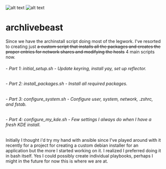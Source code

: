 ![alt text](https://img.shields.io/badge/Arch_Linux-1793D1?style=for-the-badge&logo=arch-linux&logoColor=black)
![alt text](https://img.shields.io/badge/Shell_Script-121011?style=for-the-badge&logo=gnu-bash&logoColor=black) 

# archlivebeast
Since we have the archinstall script doing most of the legwork. I've resorted to creating just ~~a custom script that installs all the packages and creates the proper entries for network shares and modifying the hosts~~ 4 main scripts now.

###### - Part 1: initial_setup.sh - Update keyring, install yay, set up reflector.  
###### - Part 2: install_packages.sh - Install all required packages.  
###### - Part 3: configure_system.sh - Configure user, system, network, .zshrc, and fstab.  
###### - Part 4: configure_my_kde.sh - Few settings I always do when I have a fresh KDE install.  

Initially I thought i'd try my hand with ansible since I've played around with it recently for a project for creating a custom debian installer for an application but the more I started working on it.  I realized I preferred doing it in bash itself. Yes I could possibly create individual playbooks, perhaps I might in the future for now this is where we are at.
